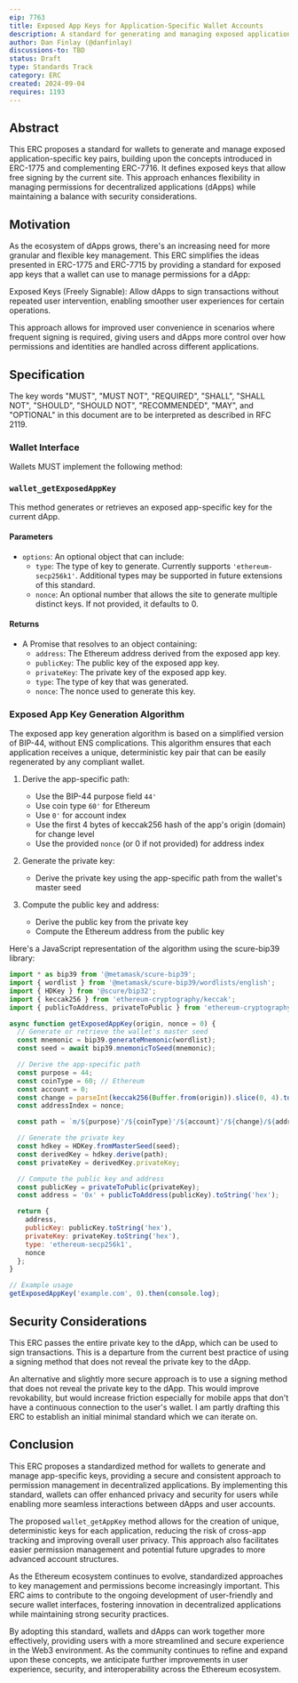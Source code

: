 ```yaml
---
eip: 7763
title: Exposed App Keys for Application-Specific Wallet Accounts
description: A standard for generating and managing exposed application-specific key pairs
author: Dan Finlay (@danfinlay)
discussions-to: TBD
status: Draft
type: Standards Track
category: ERC
created: 2024-09-04
requires: 1193
---
```


## Abstract

This ERC proposes a standard for wallets to generate and manage exposed application-specific key pairs, building upon the concepts introduced in ERC-1775 and complementing ERC-7716. It defines exposed keys that allow free signing by the current site. This approach enhances flexibility in managing permissions for decentralized applications (dApps) while maintaining a balance with security considerations.

## Motivation

As the ecosystem of dApps grows, there's an increasing need for more granular and flexible key management. This ERC simplifies the ideas presented in ERC-1775 and ERC-7715 by providing a standard for exposed app keys that a wallet can use to manage permissions for a dApp:

Exposed Keys (Freely Signable): Allow dApps to sign transactions without repeated user intervention, enabling smoother user experiences for certain operations.

This approach allows for improved user convenience in scenarios where frequent signing is required, giving users and dApps more control over how permissions and identities are handled across different applications.

## Specification

The key words "MUST", "MUST NOT", "REQUIRED", "SHALL", "SHALL NOT", "SHOULD", "SHOULD NOT", "RECOMMENDED", "MAY", and "OPTIONAL" in this document are to be interpreted as described in RFC 2119.

### Wallet Interface

Wallets MUST implement the following method:

### `wallet_getExposedAppKey`

This method generates or retrieves an exposed app-specific key for the current dApp.

#### Parameters
- `options`: An optional object that can include:
  - `type`: The type of key to generate. Currently supports `'ethereum-secp256k1'`. Additional types may be supported in future extensions of this standard.
  - `nonce`: An optional number that allows the site to generate multiple distinct keys. If not provided, it defaults to 0.

#### Returns
- A Promise that resolves to an object containing:
  - `address`: The Ethereum address derived from the exposed app key.
  - `publicKey`: The public key of the exposed app key.
  - `privateKey`: The private key of the exposed app key.
  - `type`: The type of key that was generated.
  - `nonce`: The nonce used to generate this key.

### Exposed App Key Generation Algorithm

The exposed app key generation algorithm is based on a simplified version of BIP-44, without ENS complications. This algorithm ensures that each application receives a unique, deterministic key pair that can be easily regenerated by any compliant wallet.

1. Derive the app-specific path:
   - Use the BIP-44 purpose field `44'`
   - Use coin type `60'` for Ethereum
   - Use `0'` for account index
   - Use the first 4 bytes of keccak256 hash of the app's origin (domain) for change level
   - Use the provided `nonce` (or 0 if not provided) for address index

2. Generate the private key:
   - Derive the private key using the app-specific path from the wallet's master seed

3. Compute the public key and address:
   - Derive the public key from the private key
   - Compute the Ethereum address from the public key

Here's a JavaScript representation of the algorithm using the scure-bip39 library:
```javascript
import * as bip39 from '@metamask/scure-bip39';
import { wordlist } from '@metamask/scure-bip39/wordlists/english';
import { HDKey } from '@scure/bip32';
import { keccak256 } from 'ethereum-cryptography/keccak';
import { publicToAddress, privateToPublic } from 'ethereum-cryptography/secp256k1';

async function getExposedAppKey(origin, nonce = 0) {
  // Generate or retrieve the wallet's master seed
  const mnemonic = bip39.generateMnemonic(wordlist);
  const seed = await bip39.mnemonicToSeed(mnemonic);

  // Derive the app-specific path
  const purpose = 44;
  const coinType = 60; // Ethereum
  const account = 0;
  const change = parseInt(keccak256(Buffer.from(origin)).slice(0, 4).toString('hex'), 16);
  const addressIndex = nonce;

  const path = `m/${purpose}'/${coinType}'/${account}'/${change}/${addressIndex}`;

  // Generate the private key
  const hdkey = HDKey.fromMasterSeed(seed);
  const derivedKey = hdkey.derive(path);
  const privateKey = derivedKey.privateKey;

  // Compute the public key and address
  const publicKey = privateToPublic(privateKey);
  const address = '0x' + publicToAddress(publicKey).toString('hex');

  return {
    address,
    publicKey: publicKey.toString('hex'),
    privateKey: privateKey.toString('hex'),
    type: 'ethereum-secp256k1',
    nonce
  };
}

// Example usage
getExposedAppKey('example.com', 0).then(console.log);
```

## Security Considerations

This ERC passes the entire private key to the dApp, which can be used to sign transactions. This is a departure from the current best practice of using a signing method that does not reveal the private key to the dApp.

An alternative and slightly more secure approach is to use a signing method that does not reveal the private key to the dApp. This would improve revokability, but would increase friction especially for mobile apps that don't have a continuous connection to the user's wallet. I am partly drafting this ERC to establish an initial minimal standard which we can iterate on.

## Conclusion

This ERC proposes a standardized method for wallets to generate and manage app-specific keys, providing a secure and consistent approach to permission management in decentralized applications. By implementing this standard, wallets can offer enhanced privacy and security for users while enabling more seamless interactions between dApps and user accounts.

The proposed `wallet_getAppKey` method allows for the creation of unique, deterministic keys for each application, reducing the risk of cross-app tracking and improving overall user privacy. This approach also facilitates easier permission management and potential future upgrades to more advanced account structures.

As the Ethereum ecosystem continues to evolve, standardized approaches to key management and permissions become increasingly important. This ERC aims to contribute to the ongoing development of user-friendly and secure wallet interfaces, fostering innovation in decentralized applications while maintaining strong security practices.

By adopting this standard, wallets and dApps can work together more effectively, providing users with a more streamlined and secure experience in the Web3 environment. As the community continues to refine and expand upon these concepts, we anticipate further improvements in user experience, security, and interoperability across the Ethereum ecosystem.


